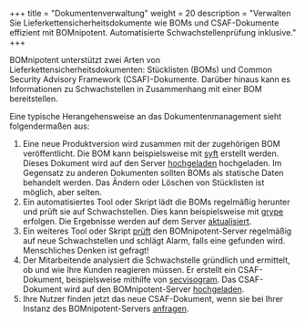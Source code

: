 +++
title = "Dokumentenverwaltung"
weight = 20
description = "Verwalten Sie Lieferkettensicherheitsdokumente wie BOMs und CSAF-Dokumente effizient mit BOMnipotent. Automatisierte Schwachstellenprüfung inklusive."
+++

BOMnipotent unterstützt zwei Arten von Lieferkettensicherheitsdokumenten: Stücklisten (BOMs) und Common Security Advisory Framework (CSAF)-Dokumente. Darüber hinaus kann es Informationen zu Schwachstellen in Zusammenhang mit einer BOM bereitstellen.

Eine typische Herangehensweise an das Dokumentenmanagement sieht folgendermaßen aus:
1. Eine neue Produktversion wird zusammen mit der zugehörigen BOM veröffentlicht. Die BOM kann beispielsweise mit [syft](/de/integration/syft/) erstellt werden. Dieses Dokument wird auf den Server [hochgeladen](/de/client/manager/doc-management/boms/) hochgeladen. Im Gegensatz zu anderen Dokumenten sollten BOMs als statische Daten behandelt werden. Das Ändern oder Löschen von Stücklisten ist möglich, aber selten.
1. Ein automatisiertes Tool oder Skript lädt die BOMs regelmäßig herunter und prüft sie auf Schwachstellen. Dies kann beispielsweise mit [grype](/de/integration/grype/) erfolgen. Die Ergebnisse werden auf dem Server [aktualisiert](/de/client/manager/doc-management/vulnerabilities/).
1. Ein weiteres Tool oder Skript [prüft](/de/client/manager/doc-management/vulnerabilities/) den BOMnipotent-Server regelmäßig auf neue Schwachstellen und schlägt Alarm, falls eine gefunden wird. Menschliches Denken ist gefragt!
1. Der Mitarbeitende analysiert die Schwachstelle gründlich und ermittelt, ob und wie Ihre Kunden reagieren müssen. Er erstellt ein CSAF-Dokument, beispielsweise mithilfe von [secvisogram](https://github.com/secvisogram/secvisogram). Das CSAF-Dokument wird auf den BOMnipotent-Server [hochgeladen](/de/client/manager/doc-management/csaf/).
1. Ihre Nutzer finden jetzt das neue CSAF-Dokument, wenn sie bei Ihrer Instanz des BOMnipotent-Servers [anfragen](/de/client/consumer/boms/).
